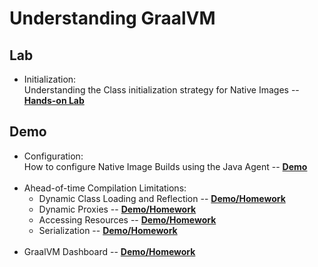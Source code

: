 # Understanding GraalVM

## Lab

* Initialization: <br>Understanding the Class initialization strategy for Native Images -- **[Hands-on Lab](class-initialization/README.md)**

## Demo

* Configuration: <br>How to configure Native Image Builds using the Java Agent -- **[Demo](assisted-configuration/README.md)**
<br><br>
* Ahead-of-time Compilation Limitations:
    * Dynamic Class Loading and Reflection -- **[Demo/Homework](reflection/README.md)**
    * Dynamic Proxies -- **[Demo/Homework](dynamic-proxy/README.md)**
    * Accessing Resources -- **[Demo/Homework](accesing-resources/README.md)**
    * Serialization -- **[Demo/Homework](serialization/README.md)**
<br><br>
* GraalVM Dashboard -- **[Demo/Homework](multithreading-demo/README.md)**


